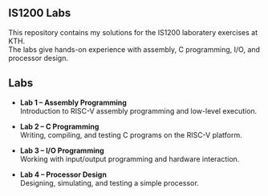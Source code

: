 ## IS1200 Labs

This repository contains my solutions for the IS1200 laboratery exercises at KTH.  
The labs give hands-on experience with assembly, C programming, I/O, and processor design.  

## Labs

- **Lab 1 – Assembly Programming**  
  Introduction to RISC-V assembly programming and low-level execution.  

- **Lab 2 – C Programming**  
  Writing, compiling, and testing C programs on the RISC-V platform.  

- **Lab 3 – I/O Programming**  
  Working with input/output programming and hardware interaction.  

- **Lab 4 – Processor Design**  
  Designing, simulating, and testing a simple processor.  


